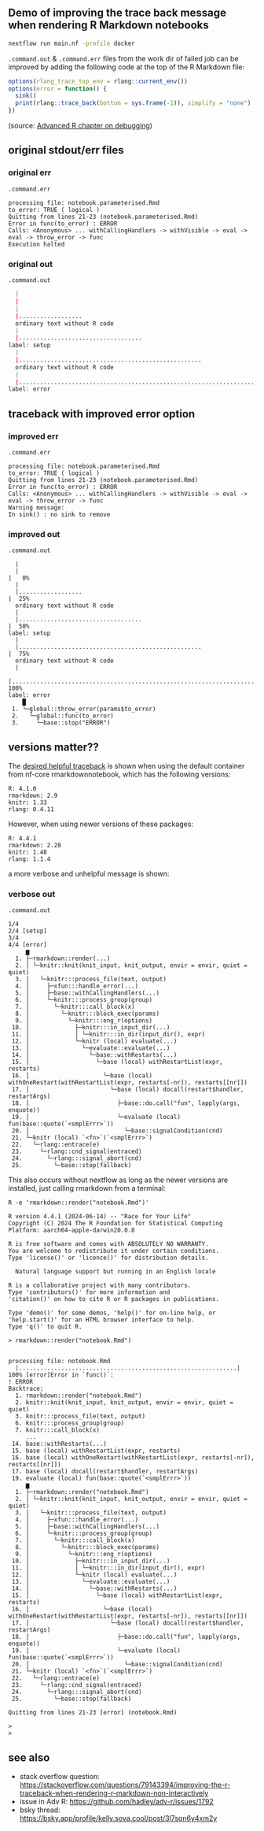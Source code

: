 ## Demo of improving the trace back message when rendering R Markdown notebooks

```sh
nextflow run main.nf -profile docker
```

`.command.out` & `.command.err` files from the work dir of failed job can be improved by adding the following code at the top of the R Markdown file:

```r
options(rlang_trace_top_env = rlang::current_env())
options(error = function() {
  sink()
  print(rlang::trace_back(bottom = sys.frame(-1)), simplify = "none")
})
```

(source: [Advanced R chapter on debugging](https://adv-r.hadley.nz/debugging.html#rmarkdown))

## original stdout/err files

### original err

`.command.err`
```
processing file: notebook.parameterised.Rmd
to_error: TRUE ( logical )
Quitting from lines 21-23 (notebook.parameterised.Rmd) 
Error in func(to_error) : ERROR
Calls: <Anonymous> ... withCallingHandlers -> withVisible -> eval -> eval -> throw_error -> func
Execution halted
```

### original out

`.command.out`
```r
  |                                                                            
  |                                                                      |   0%
  |                                                                            
  |..................                                                    |  25%
  ordinary text without R code
  |                                                                            
  |...................................                                   |  50%
label: setup
  |                                                                            
  |....................................................                  |  75%
  ordinary text without R code
  |                                                                            
  |......................................................................| 100%
label: error

```

## traceback with improved error option

### improved err

`.command.err`
```
processing file: notebook.parameterised.Rmd
to_error: TRUE ( logical )
Quitting from lines 21-23 (notebook.parameterised.Rmd) 
Error in func(to_error) : ERROR
Calls: <Anonymous> ... withCallingHandlers -> withVisible -> eval -> eval -> throw_error -> func
Warning message:
In sink() : no sink to remove
```

### improved out

`.command.out`
```
  |                                                                            
  |                                                                      |   0%
  |                                                                            
  |..................                                                    |  25%
  ordinary text without R code
  |                                                                            
  |...................................                                   |  50%
label: setup
  |                                                                            
  |....................................................                  |  75%
  ordinary text without R code
  |                                                                            
  |......................................................................| 100%
label: error
    █
 1. └─global::throw_error(params$to_error)
 2.   └─global::func(to_error)
 3.     └─base::stop("ERROR")
```

## versions matter??

The [desired helpful traceback](#improved-out) is shown when using the default container from nf-core rmarkdownnotebook, which has the following versions:

```
R: 4.1.0
rmarkdown: 2.9
knitr: 1.33
rlang: 0.4.11
```

However, when using newer versions of these packages:
```
R: 4.4.1
rmarkdown: 2.28
knitr: 1.48
rlang: 1.1.4
```

a more verbose and unhelpful message is shown:

### verbose out

`.command.out`
```
1/4        
2/4 [setup]
3/4        
4/4 [error]
     ▆
  1. ├─rmarkdown::render(...)
  2. │ └─knitr::knit(knit_input, knit_output, envir = envir, quiet = quiet)
  3. │   └─knitr:::process_file(text, output)
  4. │     ├─xfun:::handle_error(...)
  5. │     ├─base::withCallingHandlers(...)
  6. │     └─knitr:::process_group(group)
  7. │       └─knitr:::call_block(x)
  8. │         └─knitr:::block_exec(params)
  9. │           └─knitr:::eng_r(options)
 10. │             ├─knitr:::in_input_dir(...)
 11. │             │ └─knitr:::in_dir(input_dir(), expr)
 12. │             └─knitr (local) evaluate(...)
 13. │               └─evaluate::evaluate(...)
 14. │                 └─base::withRestarts(...)
 15. │                   └─base (local) withRestartList(expr, restarts)
 16. │                     └─base (local) withOneRestart(withRestartList(expr, restarts[-nr]), restarts[[nr]])
 17. │                       └─base (local) docall(restart$handler, restartArgs)
 18. │                         ├─base::do.call("fun", lapply(args, enquote))
 19. │                         └─evaluate (local) fun(base::quote(`<smplErrr>`))
 20. │                           └─base::signalCondition(cnd)
 21. └─knitr (local) `<fn>`(`<smplErrr>`)
 22.   └─rlang::entrace(e)
 23.     └─rlang::cnd_signal(entraced)
 24.       └─rlang:::signal_abort(cnd)
 25.         └─base::stop(fallback)
```

This also occurs without nextflow as long as the newer versions are installed, just calling rmarkdown from a terminal:

`R -e 'rmarkdown::render("notebook.Rmd")'`
```
R version 4.4.1 (2024-06-14) -- "Race for Your Life"
Copyright (C) 2024 The R Foundation for Statistical Computing
Platform: aarch64-apple-darwin20.0.0

R is free software and comes with ABSOLUTELY NO WARRANTY.
You are welcome to redistribute it under certain conditions.
Type 'license()' or 'licence()' for distribution details.

  Natural language support but running in an English locale

R is a collaborative project with many contributors.
Type 'contributors()' for more information and
'citation()' on how to cite R or R packages in publications.

Type 'demo()' for some demos, 'help()' for on-line help, or
'help.start()' for an HTML browser interface to help.
Type 'q()' to quit R.

> rmarkdown::render("notebook.Rmd")


processing file: notebook.Rmd
  |..............................................................| 100% [error]Error in `func()`:
! ERROR
Backtrace:
  1. rmarkdown::render("notebook.Rmd")
  2. knitr::knit(knit_input, knit_output, envir = envir, quiet = quiet)
  3. knitr:::process_file(text, output)
  6. knitr:::process_group(group)
  7. knitr:::call_block(x)
     ...
 14. base::withRestarts(...)
 15. base (local) withRestartList(expr, restarts)
 16. base (local) withOneRestart(withRestartList(expr, restarts[-nr]), restarts[[nr]])
 17. base (local) docall(restart$handler, restartArgs)
 19. evaluate (local) fun(base::quote(`<smplErrr>`))
     ▆
  1. ├─rmarkdown::render("notebook.Rmd")
  2. │ └─knitr::knit(knit_input, knit_output, envir = envir, quiet = quiet)
  3. │   └─knitr:::process_file(text, output)
  4. │     ├─xfun:::handle_error(...)
  5. │     ├─base::withCallingHandlers(...)
  6. │     └─knitr:::process_group(group)
  7. │       └─knitr:::call_block(x)
  8. │         └─knitr:::block_exec(params)
  9. │           └─knitr:::eng_r(options)
 10. │             ├─knitr:::in_input_dir(...)
 11. │             │ └─knitr:::in_dir(input_dir(), expr)
 12. │             └─knitr (local) evaluate(...)
 13. │               └─evaluate::evaluate(...)
 14. │                 └─base::withRestarts(...)
 15. │                   └─base (local) withRestartList(expr, restarts)
 16. │                     └─base (local) withOneRestart(withRestartList(expr, restarts[-nr]), restarts[[nr]])
 17. │                       └─base (local) docall(restart$handler, restartArgs)
 18. │                         ├─base::do.call("fun", lapply(args, enquote))
 19. │                         └─evaluate (local) fun(base::quote(`<smplErrr>`))
 20. │                           └─base::signalCondition(cnd)
 21. └─knitr (local) `<fn>`(`<smplErrr>`)
 22.   └─rlang::entrace(e)
 23.     └─rlang::cnd_signal(entraced)
 24.       └─rlang:::signal_abort(cnd)
 25.         └─base::stop(fallback)

Quitting from lines 21-23 [error] (notebook.Rmd)
                                                                                                  
> 
> 
```

## see also

- stack overflow question: <https://stackoverflow.com/questions/79143394/improving-the-r-traceback-when-rendering-r-markdown-non-interactively>
- issue in Adv R: <https://github.com/hadley/adv-r/issues/1792>
- bsky thread: <https://bsky.app/profile/kelly.sova.cool/post/3l7sqn6y4xm2y>
